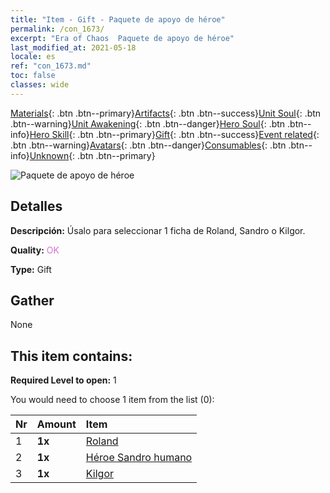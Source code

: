 ```yaml
---
title: "Item - Gift - Paquete de apoyo de héroe"
permalink: /con_1673/
excerpt: "Era of Chaos  Paquete de apoyo de héroe"
last_modified_at: 2021-05-18
locale: es
ref: "con_1673.md"
toc: false
classes: wide
---
```

 [Materials](/ItemsES/){: .btn .btn--primary}[Artifacts](/ItemsES/Artifacts/){: .btn .btn--success}[Unit Soul](/ItemsES/UnitSoul/){: .btn .btn--warning}[Unit Awakening](/ItemsES/UnitAwakening/){: .btn .btn--danger}[Hero Soul](/ItemsES/HeroSoul/){: .btn .btn--info}[Hero Skill](/ItemsES/HeroSkill/){: .btn .btn--primary}[Gift](/ItemsES/Gift/){: .btn .btn--success}[Event related](/ItemsES/Events/){: .btn .btn--warning}[Avatars](/ItemsES/Avatars/){: .btn .btn--danger}[Consumables](/ItemsES/Consumables/){: .btn .btn--info}[Unknown](/ItemsES/Unknown/){: .btn .btn--primary}

 ![Paquete de apoyo de héroe](/images/t/i_907289.png)

## Detalles
 **Descripción:** Úsalo para seleccionar 1 ficha de Roland, Sandro o Kilgor.

 **Quality:** <span style="color: #DA70D6">OK</span>

 **Type:** Gift

## Gather

  None

## This item contains:

 **Required Level to open:** 1

 You would need to choose 1 item from the list (0):

  | Nr | Amount |     Item    |
  |:---|:-------|:------------|
  | 1 |  **1x** | [Roland](/ItemsES/her_362/) |  | 
  | 2 |  **1x** | [Héroe Sandro humano](/ItemsES/her_373/) |  | 
  | 3 |  **1x** | [Kilgor](/ItemsES/her_374/) |  | 
